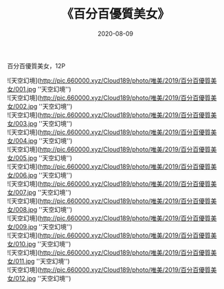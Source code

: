 ﻿---
layout: post
title:  《百分百優質美女》
date:   2020-08-09
img: http://pic.660000.xyz/Cloud189/photo/唯美/2019/百分百優質美女/000.jpg
categories: [美女, 清纯, 唯美]
---

百分百優質美女，12P



![天空幻境](http://pic.660000.xyz/Cloud189/photo/唯美/2019/百分百優質美女/001.jpg ''天空幻境'') <br>
![天空幻境](http://pic.660000.xyz/Cloud189/photo/唯美/2019/百分百優質美女/002.jpg ''天空幻境'') <br>
![天空幻境](http://pic.660000.xyz/Cloud189/photo/唯美/2019/百分百優質美女/003.jpg ''天空幻境'') <br>
![天空幻境](http://pic.660000.xyz/Cloud189/photo/唯美/2019/百分百優質美女/004.jpg ''天空幻境'') <br>
![天空幻境](http://pic.660000.xyz/Cloud189/photo/唯美/2019/百分百優質美女/005.jpg ''天空幻境'') <br>
![天空幻境](http://pic.660000.xyz/Cloud189/photo/唯美/2019/百分百優質美女/006.jpg ''天空幻境'') <br>
![天空幻境](http://pic.660000.xyz/Cloud189/photo/唯美/2019/百分百優質美女/007.jpg ''天空幻境'') <br>
![天空幻境](http://pic.660000.xyz/Cloud189/photo/唯美/2019/百分百優質美女/008.jpg ''天空幻境'') <br>
![天空幻境](http://pic.660000.xyz/Cloud189/photo/唯美/2019/百分百優質美女/009.jpg ''天空幻境'') <br>
![天空幻境](http://pic.660000.xyz/Cloud189/photo/唯美/2019/百分百優質美女/010.jpg ''天空幻境'') <br>
![天空幻境](http://pic.660000.xyz/Cloud189/photo/唯美/2019/百分百優質美女/011.jpg ''天空幻境'') <br>
![天空幻境](http://pic.660000.xyz/Cloud189/photo/唯美/2019/百分百優質美女/012.jpg ''天空幻境'') <br>